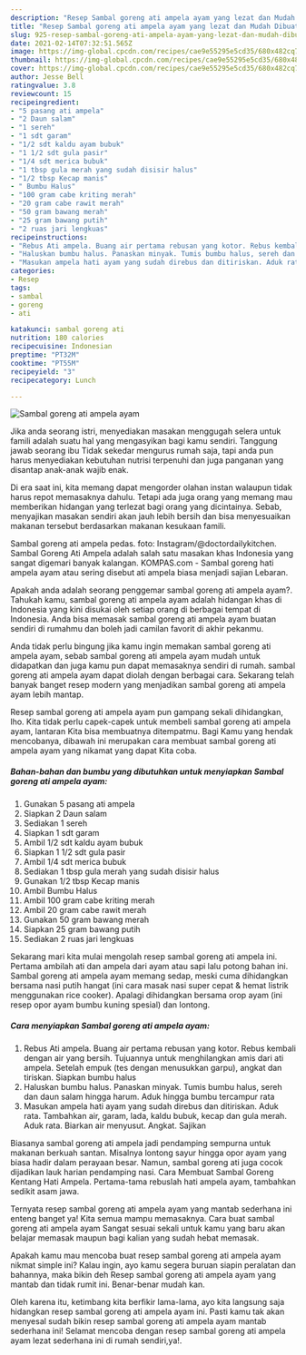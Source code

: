 ```yaml
---
description: "Resep Sambal goreng ati ampela ayam yang lezat dan Mudah Dibuat"
title: "Resep Sambal goreng ati ampela ayam yang lezat dan Mudah Dibuat"
slug: 925-resep-sambal-goreng-ati-ampela-ayam-yang-lezat-dan-mudah-dibuat
date: 2021-02-14T07:32:51.565Z
image: https://img-global.cpcdn.com/recipes/cae9e55295e5cd35/680x482cq70/sambal-goreng-ati-ampela-ayam-foto-resep-utama.jpg
thumbnail: https://img-global.cpcdn.com/recipes/cae9e55295e5cd35/680x482cq70/sambal-goreng-ati-ampela-ayam-foto-resep-utama.jpg
cover: https://img-global.cpcdn.com/recipes/cae9e55295e5cd35/680x482cq70/sambal-goreng-ati-ampela-ayam-foto-resep-utama.jpg
author: Jesse Bell
ratingvalue: 3.8
reviewcount: 15
recipeingredient:
- "5 pasang ati ampela"
- "2 Daun salam"
- "1 sereh"
- "1 sdt garam"
- "1/2 sdt kaldu ayam bubuk"
- "1 1/2 sdt gula pasir"
- "1/4 sdt merica bubuk"
- "1 tbsp gula merah yang sudah disisir halus"
- "1/2 tbsp Kecap manis"
- " Bumbu Halus"
- "100 gram cabe kriting merah"
- "20 gram cabe rawit merah"
- "50 gram bawang merah"
- "25 gram bawang putih"
- "2 ruas jari lengkuas"
recipeinstructions:
- "Rebus Ati ampela. Buang air pertama rebusan yang kotor. Rebus kembali dengan air yang bersih. Tujuannya untuk menghilangkan amis dari ati ampela. Setelah empuk (tes dengan menusukkan garpu), angkat dan tiriskan. Siapkan bumbu halus"
- "Haluskan bumbu halus. Panaskan minyak. Tumis bumbu halus, sereh dan daun salam hingga harum. Aduk hingga bumbu tercampur rata"
- "Masukan ampela hati ayam yang sudah direbus dan ditiriskan. Aduk rata. Tambahkan air, garam, lada, kaldu bubuk, kecap dan gula merah. Aduk rata. Biarkan air menyusut. Angkat. Sajikan"
categories:
- Resep
tags:
- sambal
- goreng
- ati

katakunci: sambal goreng ati 
nutrition: 180 calories
recipecuisine: Indonesian
preptime: "PT32M"
cooktime: "PT55M"
recipeyield: "3"
recipecategory: Lunch

---
```



![Sambal goreng ati ampela ayam](https://img-global.cpcdn.com/recipes/cae9e55295e5cd35/680x482cq70/sambal-goreng-ati-ampela-ayam-foto-resep-utama.jpg)

Jika anda seorang istri, menyediakan masakan menggugah selera untuk famili adalah suatu hal yang mengasyikan bagi kamu sendiri. Tanggung jawab seorang ibu Tidak sekedar mengurus rumah saja, tapi anda pun harus menyediakan kebutuhan nutrisi terpenuhi dan juga panganan yang disantap anak-anak wajib enak.

Di era  saat ini, kita memang dapat mengorder olahan instan walaupun tidak harus repot memasaknya dahulu. Tetapi ada juga orang yang memang mau memberikan hidangan yang terlezat bagi orang yang dicintainya. Sebab, menyajikan masakan sendiri akan jauh lebih bersih dan bisa menyesuaikan makanan tersebut berdasarkan makanan kesukaan famili. 

Sambal goreng ati ampela pedas. foto: Instagram/@doctordailykitchen. Sambal Goreng Ati Ampela adalah salah satu masakan khas Indonesia yang sangat digemari banyak kalangan. KOMPAS.com - Sambal goreng hati ampela ayam atau sering disebut ati ampela biasa menjadi sajian Lebaran.

Apakah anda adalah seorang penggemar sambal goreng ati ampela ayam?. Tahukah kamu, sambal goreng ati ampela ayam adalah hidangan khas di Indonesia yang kini disukai oleh setiap orang di berbagai tempat di Indonesia. Anda bisa memasak sambal goreng ati ampela ayam buatan sendiri di rumahmu dan boleh jadi camilan favorit di akhir pekanmu.

Anda tidak perlu bingung jika kamu ingin memakan sambal goreng ati ampela ayam, sebab sambal goreng ati ampela ayam mudah untuk didapatkan dan juga kamu pun dapat memasaknya sendiri di rumah. sambal goreng ati ampela ayam dapat diolah dengan berbagai cara. Sekarang telah banyak banget resep modern yang menjadikan sambal goreng ati ampela ayam lebih mantap.

Resep sambal goreng ati ampela ayam pun gampang sekali dihidangkan, lho. Kita tidak perlu capek-capek untuk membeli sambal goreng ati ampela ayam, lantaran Kita bisa membuatnya ditempatmu. Bagi Kamu yang hendak mencobanya, dibawah ini merupakan cara membuat sambal goreng ati ampela ayam yang nikamat yang dapat Kita coba.

<!--inarticleads1-->

##### Bahan-bahan dan bumbu yang dibutuhkan untuk menyiapkan Sambal goreng ati ampela ayam:

1. Gunakan 5 pasang ati ampela
1. Siapkan 2 Daun salam
1. Sediakan 1 sereh
1. Siapkan 1 sdt garam
1. Ambil 1/2 sdt kaldu ayam bubuk
1. Siapkan 1 1/2 sdt gula pasir
1. Ambil 1/4 sdt merica bubuk
1. Sediakan 1 tbsp gula merah yang sudah disisir halus
1. Gunakan 1/2 tbsp Kecap manis
1. Ambil  Bumbu Halus
1. Ambil 100 gram cabe kriting merah
1. Ambil 20 gram cabe rawit merah
1. Gunakan 50 gram bawang merah
1. Siapkan 25 gram bawang putih
1. Sediakan 2 ruas jari lengkuas


Sekarang mari kita mulai mengolah resep sambal goreng ati ampela ini. Pertama ambilah ati dan ampela dari ayam atau sapi lalu potong bahan ini. Sambal goreng ati ampela ayam memang sedap, meski cuma dihidangkan bersama nasi putih hangat (ini cara masak nasi super cepat &amp; hemat listrik menggunakan rice cooker). Apalagi dihidangkan bersama orop ayam (ini resep opor ayam bumbu kuning spesial) dan lontong. 

<!--inarticleads2-->

##### Cara menyiapkan Sambal goreng ati ampela ayam:

1. Rebus Ati ampela. Buang air pertama rebusan yang kotor. Rebus kembali dengan air yang bersih. Tujuannya untuk menghilangkan amis dari ati ampela. Setelah empuk (tes dengan menusukkan garpu), angkat dan tiriskan. Siapkan bumbu halus
1. Haluskan bumbu halus. Panaskan minyak. Tumis bumbu halus, sereh dan daun salam hingga harum. Aduk hingga bumbu tercampur rata
1. Masukan ampela hati ayam yang sudah direbus dan ditiriskan. Aduk rata. Tambahkan air, garam, lada, kaldu bubuk, kecap dan gula merah. Aduk rata. Biarkan air menyusut. Angkat. Sajikan


Biasanya sambal goreng ati ampela jadi pendamping sempurna untuk makanan berkuah santan. Misalnya lontong sayur hingga opor ayam yang biasa hadir dalam perayaan besar. Namun, sambal goreng ati juga cocok dijadikan lauk harian pendamping nasi. Cara Membuat Sambal Goreng Kentang Hati Ampela. Pertama-tama rebuslah hati ampela ayam, tambahkan sedikit asam jawa. 

Ternyata resep sambal goreng ati ampela ayam yang mantab sederhana ini enteng banget ya! Kita semua mampu memasaknya. Cara buat sambal goreng ati ampela ayam Sangat sesuai sekali untuk kamu yang baru akan belajar memasak maupun bagi kalian yang sudah hebat memasak.

Apakah kamu mau mencoba buat resep sambal goreng ati ampela ayam nikmat simple ini? Kalau ingin, ayo kamu segera buruan siapin peralatan dan bahannya, maka bikin deh Resep sambal goreng ati ampela ayam yang mantab dan tidak rumit ini. Benar-benar mudah kan. 

Oleh karena itu, ketimbang kita berfikir lama-lama, ayo kita langsung saja hidangkan resep sambal goreng ati ampela ayam ini. Pasti kamu tak akan menyesal sudah bikin resep sambal goreng ati ampela ayam mantab sederhana ini! Selamat mencoba dengan resep sambal goreng ati ampela ayam lezat sederhana ini di rumah sendiri,ya!.

